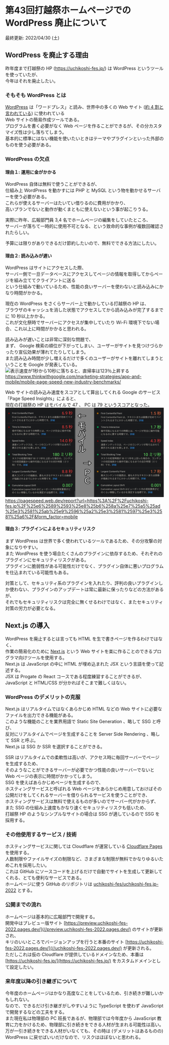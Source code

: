 # 第43回打越祭ホームページでの WordPress 廃止について

最終更新: 2022/04/30 (土)  

## WordPress を廃止する理由

昨年度まで打越祭の HP (https://uchikoshi-fes.jp/) は WordPress というツールを使っていたが、  
今年はそれを廃止したい。  

### そもそも WordPress とは

[WordPress](//wordpress.com/) は「ワードプレス」と読み、世界中の多くの Web サイト ([約 4 割と言われている](//kinsta.com/jp/wordpress-market-share/)) に使われている  
Web サイトの簡易作成ツールである。  
プログラムを書く必要がなく Web ページを作ることができるが、その分カスタマイズ性は少し落ちてしまう。  
基本的に標準にはない機能を使いたいときはテーマやプラグインといった外部のものを使う必要がある。  

### WordPress の欠点

#### 理由１: 運用に金がかかる

WordPress 自体は無料で使うことができるが、  
仕組み上 WordPress を動かすには PHP と MySQL という物を動かせるサーバーを使う必要がある。  
これらが使えるサーバーはたいてい借りるのに費用がかかり、  
高いプランでないと動作が動くまともに使えないという事が起こりうる。  
  
実際に昨年、広報部門員 3,4 名でホームページの編集をしていたところ、  
サーバーが落ちて一時的に使用不可となる、という致命的な事例が複数回確認されたらしい。  
  
予算には限りがありできるだけ節約したいので、無料でできる方法にしたい。  

#### 理由２: 読み込みが遅い

WordPress はサイトにアクセスした際、  
サーバー側で一旦データベースにアクセスしてページの情報を取得してからページを組み立ててクライアントに送る  
という仕組みで動いているため、性能の良いサーバーを使わないと読み込みにかなり時間がかかる。  
  
現在の WordPress をさくらサーバー上で動かしている打越祭の HP は、  
ブラウザのキャッシュを消した状態でアクセスしてから読み込みが完了するまでに 10 秒以上かかる。  
これが文化祭時でサーバーにアクセスが集中していたり Wi-Fi 環境下でない場合、これ以上に時間がかかると思われる。  
  
読み込みが遅いことは非常に深刻な問題で、  
まず、 Google 検索の順位が下がってしまい、ユーザーがサイトを見つけづらかったり宣伝効果が薄れてたりしてしまう。  
また読み込み時間が少し増えるだけで多くのユーザーがサイトを離れてしまうということを Google が発表している。  
![表示速度が1秒から10秒に落ちると、直帰率は123％上昇する](https://storage.googleapis.com/twg-content/original_images/mobile-page-speed-new-industry-benchmarks-01-01-download.jpg)  
https://www.thinkwithgoogle.com/marketing-strategies/app-and-mobile/mobile-page-speed-new-industry-benchmarks/  
  
Web サイトの読み込み速度をスコアとして算出してくれる Google のサービス「Page Speed Insights」によると、  
現在の打越祭の HP はモバイルで 47 、 PC は 79 というスコアとなった。  
![モバイルでは読み込みに 14 秒かかっている](/img/wp_speed.png)  
https://pagespeed.web.dev/report?url=https%3A%2F%2Fuchikoshi-fes.jp%2F%25e6%2589%2593%25e8%25b6%258a%25e7%25a5%25ad%25e3%2581%25ab%25e9%2596%25a2%25e3%2581%2597%25e3%2581%25a6%2F&form_factor=mobile  

#### 理由３: プラグインによるセキュリティリスク

まず WordPress は世界で多く使われているツールであるため、その分攻撃の対象になりやすい。  
また WordPress を使う場合たくさんのプラグインに依存するため、それぞれのプラグインにセキュリティリスクがある。  
プラグインに脆弱性がある可能性だけでなく、プラグイン自体に悪いプログラムを仕込まれている可能性もある。  
  
対策として、セキュリティ系のプラグインを入れたり、評判の良いプラグインしか使わない、プラグインのアップデートは常に最新に保ったりなどの方法があるが、  
それでもセキュリティリスクは完全に無くせるわけではなく、またセキュリティ対策の労力が必要となる。  

## Next.js の導入

WordPress を廃止するとは言っても HTML を生で書きページを作るわけではなく、  
作業の簡易化のために [Next.js](//nextjs.org/) という Web サイトを楽に作ることのできるプログラマ向けツールを使用する。  
Next.js は JavaScript の中に HTML が埋め込まれた JSX という言語を使って記述する。  
JSX は Progate の React コースである程度練習することができるが、 JavaScript と HTML/CSS が分かればそこまで難しくはない。  

### WordPress のデメリットの克服

Next.js はリアルタイムではなくあらかじめ HTML などの Web サイトに必要なファイルを出力できる機能がある。  
このような機能のことを業界用語で Static Site Generation 、略して SSG と呼び、  
反対にリアルタイムでページを生成することを Server Side Rendering 、略して SSR と呼ぶ。  
Next.js は SSG か SSR を選択することができる。  
  
SSR はリアルタイムでの柔軟性は高いが、アクセス時に毎回サーバーでページを生成するため、  
そのようなことができるサーバーが必要でかつ性能の良いサーバーでないと Web ページの表示に時間がかかってしまう。  
SSG を使えばあらかじめページを生成するので、  
ホスティングサービスと呼ばれる Web ページをあらかじめ用意しておけばその公開だけをしてくれるサーバーを借りられるサービスを使うことができ、  
ホスティングサービスは無料で使えるものが多いのでサーバー代がかからず、  
また SSG の仕組み上速度もかなり速くセキュリティリスクも低いため、  
打越祭 HP のようなシンプルなサイトの場合は SSG が適しているので SSG を採用する。  

### その他使用するサービス / 技術

ホスティングサービスに関しては Cloudflare が運営している [Cloudflare Pages](//pages.cloudflare.com/) を使用する。  
人数制限やファイルサイズの制限など、さまざまな制限が無料でかなりゆるいためこれを採用したい。  
これは GitHub にソースコードを上げるだけで自動でサイトを生成して更新してくれる、とても便利なサービスである。  
ホームページに使う GitHub のリポジトリは [uchikoshi-fes/uchikoshi-fes.jp-2022](//github.com/uchikoshi-fes/uchikoshi-fes.jp-2022) とする。  

### 公開までの流れ

ホームページは基本的に広報部門で開発する。  
開発中はプレビュー版サイト [https://preview.uchikoshi-fes-2022.pages.dev/](//preview.uchikoshi-fes-2022.pages.dev/) のサイトが更新され、  
キリのいいところでバージョンアップを行うと本番のサイト [https://uchikoshi-fes-2022.pages.dev/](//uchikoshi-fes-2022.pages.dev/) が更新される。  
ただしこれは仮の Cloudflare が提供しているドメインなため、本番は [https://uchikoshi-fes.jp/](https://uchikoshi-fes.jp/) をカスタムドメインとして設定したい。  

### 来年度以降の引き継ぎについて

今年度のホームページはかなり高度なことをしているため、引き続きが難しいかもしれない。  
なので、できるだけ引き継ぎがしやすいように TypeScript を使わず JavaScript で開発するなどの工夫をする。  
また現在私は物理部の PC 班長であるが、物理部では今年度から JavaScript 教育に力をかけるため、物理部に引き続きをできる人材が生まれる可能性は高い。  
万が一引き続きをできる人材がいなくても、その時は (デメリットはあるものの) WordPress に戻せばいいだけなので、リスクはほぼないと思われる。  
